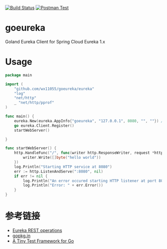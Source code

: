 [![Build Status](https://secure.travis-ci.org/wx11055/travis.png?branch=master)](http://travis-ci.org/wx11055/goeureka)
[![Postman Test](https://res.cloudinary.com/postman/image/upload/w_152,h_56,c_fit,f_auto,t_team_logo/v1/team/768118b36f06c94b0306958b980558e6915839447e859fe16906e29d683976f0)](https://documenter.getpostman.com/view/3593333/SVtVVonB?version=latest)
# goeureka
Goland Eureka Client for Spring Cloud Eureka 1.x



# Usage

```go
package main

import (
	"github.com/wx11055/goeureka/eureka"
	"log"
	"net/http"
	_ "net/http/pprof"
)

func main() {
	eureka.New(eureka.AppInfo{"goeureka", "127.0.0.1", 8080, "", ""}) // Performs eurekaClient registration
	go eureka.Client.Register()
	startWebServer()

}

func startWebServer() {
	http.HandleFunc("/", func(writer http.ResponseWriter, request *http.Request) {
		writer.Write([]byte("hello world"))
	})
	log.Println("Starting HTTP service at 8080")
	err := http.ListenAndServe(":8080", nil)
	if err != nil {
		log.Println("An error occured starting HTTP listener at port 8080")
		log.Println("Error: " + err.Error())
	}
}
```

# 参考链接
- [Eureka REST operations](https://github.com/Netflix/eureka/wiki/Eureka-REST-operations)
- [gopkg.in](https://github.com/h2non/gock)
- [A Tiny Test Framework for Go](https://github.com/nbio/st)
